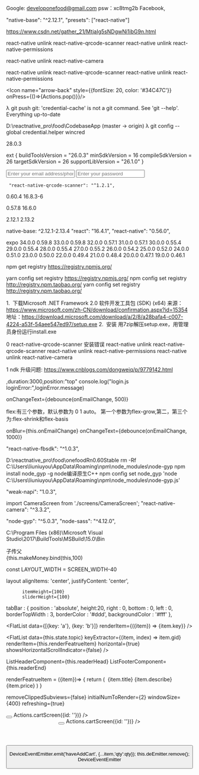 Google: developonefood@gmail.com psw：xc8tmg2b Facebook,

"native-base": "^2.12.1",
 "presets": ["react-native"]
 
 https://www.csdn.net/gather_21/MtjaIg5sNDgwNi1ibG9n.html
 
 react-native unlink react-native-qrcode-scanner
 react-native unlink react-native-permissions
 
 react-native unlink react-native-camera
 
 react-native unlink react-native-qrcode-scanner
 react-native unlink react-native-permissions
 
<Icon name="arrow-back" style={{fontSize: 20, color: '#34C47C'}} onPress={()=>{Actions.pop()}}/>
 
 
λ git push
git: 'credential-cache' is not a git command. See 'git --help'.
Everything up-to-date

D:\reactnative_pro\food\CodebaseApp (master -> origin)
λ git config --global credential.helper wincred 
 
 28.0.3
 
 ext {
     buildToolsVersion = "26.0.3"
     minSdkVersion = 16
     compileSdkVersion = 26
     targetSdkVersion = 26
     supportLibVersion = "26.1.0"
 }
 
<Item >
   <Input placeholder="Enter your email address/phone number"  onChangeText={debounce(onEmailChange, 500)}/>
</Item>
<Item >
 <Input placeholder="Enter your password" secureTextEntry onChangeText={debounce(onPasswordChange, 500)}/>
</Item>

     "react-native-qrcode-scanner": "^1.2.1",

 0.60.4  16.8.3-6
 
 0.57.8  16.6.0

 2.12.1  2.13.2

native-base: ^2.12.1-2.13.4
"react": "16.4.1",
"react-native": "0.56.0",

expo
34.0.0	0.59.8
33.0.0	0.59.8
32.0.0	0.57.1
31.0.0	0.57.1
30.0.0	0.55.4
29.0.0	0.55.4
28.0.0	0.55.4
27.0.0	0.55.2
26.0.0	0.54.2
25.0.0	0.52.0
24.0.0	0.51.0
23.0.0	0.50.0
22.0.0	0.49.4
21.0.0	0.48.4
20.0.0	0.47.1
19.0.0	0.46.1


 npm get registry
 https://registry.npmjs.org/
  
 yarn config set registry  https://registry.npmjs.org/
 npm config set registry http://registry.npm.taobao.org/
 yarn config set registry http://registry.npm.taobao.org/
    
  1.  下载Microsoft .NET Framework 2.0 软件开发工具包 (SDK) (x64) 
  来源：https://www.microsoft.com/zh-CN/download/confirmation.aspx?id=15354
  地址：https://download.microsoft.com/download/a/2/8/a28bafa4-c007-4224-a53f-54aee547ed97/setup.exe
  2.  安装
  用7zip解压setup.exe，用管理员身份运行install.exe
    
 0 react-native-qrcode-scanner 安装错误
   react-native unlink react-native-qrcode-scanner
   react-native unlink react-native-permissions
   react-native unlink react-native-camera
  
 1  ndk 升级问题:  https://www.cnblogs.com/dongweiq/p/9779142.html
 
 ,duration:3000,position:"top"
console.log("login.js loginError:",loginError.message)

onChangeText={debounce(onEmailChange, 500)}

flex:有三个参数，默认参数为 0 1 auto。  第一个参数为flex-grow,第二，第三个为:flex-shrink和flex-basis

onBlur={this.onEmailChange}
onChangeText={debounce(onEmailChange, 1000)}

"react-native-fbsdk": "^1.0.3",

D:\reactnative_pro\food\onefoodRn0.60Stable
rm -Rf  C:\Users\liuniuyou\AppData\Roaming\npm\node_modules\node-gyp
npm install node_gyp -g  node编译原生C++ 
npm config set node_gyp  'node C:\Users\liuniuyou\AppData\Roaming\npm\node_modules\node-gyp.js'

"weak-napi": "1.0.3",

import CameraScreen from './screens/CameraScreen';
"react-native-camera": "^3.3.2",
 <Scene
    key="cameraScreen"
    component={CameraScreen}
    hideNavBar
/>

"node-gyp": "^5.0.3",
"node-sass": "^4.12.0",

C:\Program Files (x86)\Microsoft Visual Studio\2017\BuildTools\MSBuild\15.0\Bin
    
子传父    
{this.makeMoney.bind(this,100)


const LAYOUT_WIDTH = SCREEN_WIDTH-40

layout
    alignItems: 'center',
    justifyContent: 'center',

          itemHeight={100}
          sliderHeight={100}

 tabBar : {
    position : 'absolute',
    height:20,
    right : 0,
    bottom : 0,
    left : 0,
    borderTopWidth : 3,
    borderColor : '#ddd',
    backgroundColor : '#fff'
  },

 <View style={styles.tabBar}>
            <Pagination
                  containerStyle={{backgroundColor: 'rgba(0, 0, 0, 0.75)' }}
                  dotsLength={3}
                  dotStyle={styles.ww}
                  inactiveDotStyle={{
                        // Define styles for inactive dots here
                  }}
                  inactiveDotOpacity={0.4}
                  inactiveDotScale={0.6}
                  activeDotIndex={ this.state.activeTab }
            />
      </View>

<view style="flex:1">
    <HotCoursel />
</view>

<view style="flex:1">
   <FeatureCoursel />
</view>

<FlatList
    data={[{key: 'a'}, {key: 'b'}]}
    renderItem={({item}) => <Text>{item.key}</Text>}
/>
  
  
<FlatList
     data={this.state.topic}
     keyExtractor={(item, index) => item.gid}
     renderItem={this.renderFeatrueItem}
     horizontal={true}
     showsHorizontalScrollIndicator={false}
 />  


 ListHeaderComponent={this.readerHead}
 ListFooterComponent={this.readerEnd}
                      
                      
  renderFeatrueItem = ({item})=> {
        return (
            <TouchableOpacity style={styles.topicItem}>
                <Image source={{uri:item.url}} style={styles.topicImg} />
                <View style={styles.topicContainer}>
                    <View style={styles.topicText}>
                        <Text style={styles.topicTitle}>{item.title}</Text>
                        <Text style={styles.topicDesc}>{item.describe}</Text>
                    </View>
                    <Text style={styles.topicPrice}>{item.price}</Text>
                </View>
            </TouchableOpacity>
        )
  }
  
  removeClippedSubviews={false}
                   initialNumToRender={2}
                   windowSize={400}
                   refreshing={true}
                   
  <Left>
      <Button transparent></Button>
  </Left>
  <Body style={{justifyContent: "center", alignItems: "center", }} >
     <Title style={{fontSize:20,color: '#34C47C'}}>One Food</Title>
  </Body>
  <Right>
    <Icon name="cart" style={{fontSize:20,color: '#34C47C'}} onPress={() => Actions.cartScreen({id: ''})} />
  </Right>    
  
  
  <Header style={{height:36,backgroundColor:'#FFFFFF',borderWidth:0}}>
    <Left>
        <Button transparent></Button>
    </Left>
    <Body style={{justifyContent: "center", alignItems: "center", paddingLeft:60}} >
       <Title style={{fontSize:20,color: '#34C47C'}}>One Food</Title>
    </Body>
    <Right>
      <Icon name="cart" style={{fontSize:20,color: '#34C47C'}} onPress={() => Actions.cartScreen({id: ''})} />
    </Right>
 </Header>           
      
 <Header noLeft>
 
  <Header transparent>
 <Left>
      <Button transparent>      
      
      
 DeviceEventEmitter.emit('haveAddCart', {...item,'qty':qty});
 this.deEmitter.remove();
 DeviceEventEmitter             
